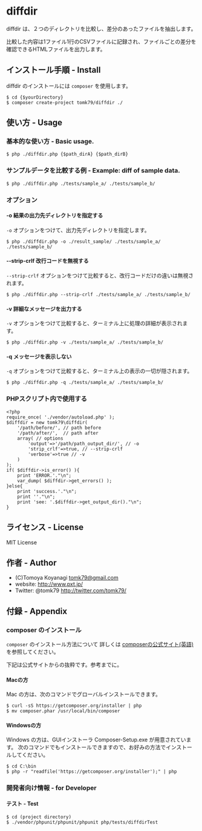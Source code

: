 diffdir
=======

diffdir は、２つのディレクトリを比較し、差分のあったファイルを抽出します。

比較した内容は1ファイル1行のCSVファイルに記録され、ファイルごとの差分を確認できるHTMLファイルを出力します。




## インストール手順 - Install

diffdir のインストールには `composer` を使用します。

```
$ cd {$yourDirectory}
$ composer create-project tomk79/diffdir ./
```

## 使い方 - Usage

### 基本的な使い方 - Basic usage.

```
$ php ./diffdir.php {$path_dirA} {$path_dirB}
```

### サンプルデータを比較する例 - Example: diff of sample data.

```
$ php ./diffdir.php ./tests/sample_a/ ./tests/sample_b/
```

### オプション

#### -o 結果の出力先ディレクトリを指定する

`-o` オプションをつけて、出力先ディレクトリを指定します。

```
$ php ./diffdir.php -o ./result_sample/ ./tests/sample_a/ ./tests/sample_b/
```

#### --strip-crlf 改行コードを無視する

`--strip-crlf` オプションをつけて比較すると、改行コードだけの違いは無視されます。

```
$ php ./diffdir.php --strip-crlf ./tests/sample_a/ ./tests/sample_b/
```

#### -v 詳細なメッセージを出力する

`-v` オプションをつけて比較すると、ターミナル上に処理の詳細が表示されます。

```
$ php ./diffdir.php -v ./tests/sample_a/ ./tests/sample_b/
```


#### -q メッセージを表示しない

`-q` オプションをつけて比較すると、ターミナル上の表示の一切が隠されます。

```
$ php ./diffdir.php -q ./tests/sample_a/ ./tests/sample_b/
```


### PHPスクリプト内で使用する

```
<?php
require_once( './vendor/autoload.php' );
$diffdir = new tomk79\diffdir(
	'/path/before/', // path before
	'/path/after/',  // path after
	array( // options
		'output'=>'/path/path_output_dir/', // -o
		'strip_crlf'=>true, // --strip-crlf
		'verbose'=>true // -v
	)
);
if( $diffdir->is_error() ){
	print 'ERROR.'."\n";
	var_dump( $diffdir->get_errors() );
}else{
	print 'success.'."\n";
	print ''."\n";
	print 'see: '.$diffdir->get_output_dir()."\n";
}

```


## ライセンス - License

MIT License


## 作者 - Author

- (C)Tomoya Koyanagi <tomk79@gmail.com>
- website: <http://www.pxt.jp/>
- Twitter: @tomk79 <http://twitter.com/tomk79/>



## 付録 - Appendix

### composer のインストール

`composer` のインストール方法について
詳しくは [composerの公式サイト(英語)](https://getcomposer.org/doc/00-intro.md) を参照してください。

下記は公式サイトからの抜粋です。参考までに。

#### Macの方

Mac の方は、次のコマンドでグローバルインストールできます。

```
$ curl -sS https://getcomposer.org/installer | php
$ mv composer.phar /usr/local/bin/composer
```

#### Windowsの方

Windows の方は、GUIインストーラ Composer-Setup.exe が用意されています。
次のコマンドでもインストールできますので、お好みの方法でインストールしてください。

```
$ cd C:\bin
$ php -r "readfile('https://getcomposer.org/installer');" | php
```

### 開発者向け情報 - for Developer

#### テスト - Test

```
$ cd (project directory)
$ ./vendor/phpunit/phpunit/phpunit php/tests/diffdirTest
```
